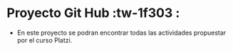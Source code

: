 # Proyecto Git Hub :tw-1f303 :

* En este proyecto se podran encontrar todas las actividades propuestar por el curso Platzi.
